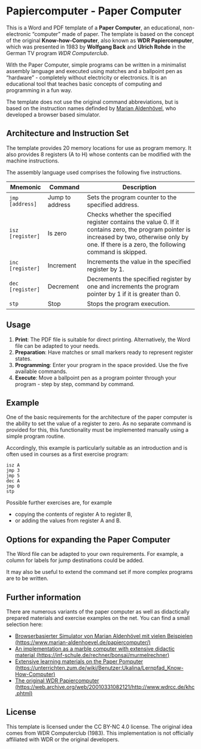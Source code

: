 # Papiercomputer - Paper Computer

This is a Word and PDF template of a **Paper Computer**, an educational, non-electronic “computer” made of paper. The template is based on the concept of the original **Know-how-Computer**, also known as **WDR Papiercomputer**, which was presented in 1983 by **Wolfgang Back** and **Ulrich Rohde** in the German TV program *WDR Computerclub*.

With the Paper Computer, simple programs can be written in a minimalist assembly language and executed using matches and a ballpoint pen as “hardware” - completely without electricity or electronics. It is an educational tool that teaches basic concepts of computing and programming in a fun way.

The template does not use the original command abbreviations, but is based on the instruction names definded by [Marian Aldenhövel](https://www.marian-aldenhoevel.de/papiercomputer/), who developed a browser based simulator.

## Architecture and Instruction Set

The template provides 20 memory locations for use as program memory. It also provides 8 registers (A to H) whose contents can be modified with the machine instructions.

The assembly language used comprises the following five instructions.

| Mnemonic | Command | Description |
|----------------|--------------------|--------------|
| `jmp [address]` | Jump to address | Sets the program counter to the specified address. |
| `isz [register]` | Is zero | Checks whether the specified register contains the value 0. If it contains zero, the program pointer is increased by two, otherwise only by one. If there is a zero, the following command is skipped. |
| `inc [register]` | Increment | Increments the value in the specified register by 1. |
| `dec [register]` | Decrement | Decrements the specified register by one and increments the program pointer by 1 if it is greater than 0. |
| `stp` | Stop | Stops the program execution. |

## Usage

1. **Print**: The PDF file is suitable for direct printing. Alternatively, the Word file can be adapted to your needs.
2. **Preparation**: Have matches or small markers ready to represent register states.
3. **Programming**: Enter your program in the space provided. Use the five available commands.
4. **Execute**: Move a ballpoint pen as a program pointer through your program - step by step, command by command.

## Example

One of the basic requirements for the architecture of the paper computer is the ability to set the value of a register to zero. As no separate command is provided for this, this functionality must be implemented manually using a simple program routine.

Accordingly, this example is particularly suitable as an introduction and is often used in courses as a first exercise program:

```
isz A
jmp 3
jmp 5
dec A
jmp 0
stp
```

Possible further exercises are, for example
- copying the contents of register A to register B,
- or adding the values from register A and B.

## Options for expanding the Paper Computer

The Word file can be adapted to your own requirements. For example, a column for labels for jump destinations could be added.

It may also be useful to extend the command set if more complex programs are to be written.

## Further information

There are numerous variants of the paper computer as well as didactically prepared materials and exercise examples on the net. You can find a small selection here:
- [Browserbasierter Simulator von Marian Aldenhövel mit vielen Beispielen (https://www.marian-aldenhoevel.de/papiercomputer/)](https://www.marian-aldenhoevel.de/papiercomputer/)
- [An implementation as a marble computer with extensive didactic material (https://inf-schule.de/rechner/bonsai/murmelrechner)](https://inf-schule.de/rechner/bonsai/murmelrechner)
- [Extensive learning materials on the Paper Pomputer (https://unterrichten.zum.de/wiki/Benutzer:Ukalina/Lernpfad_Know-How-Computer)](https://unterrichten.zum.de/wiki/Benutzer:Ukalina/Lernpfad_Know-How-Computer)
- [The original WDR Papiercomputer (https://web.archive.org/web/20010331082121/http://www.wdrcc.de/khc.phtml)](https://web.archive.org/web/20010331082121/http://www.wdrcc.de/khc.phtml)

## License

This template is licensed under the CC BY-NC 4.0 license. The original idea comes from WDR Computerclub (1983). This implementation is not officially affiliated with WDR or the original developers.
